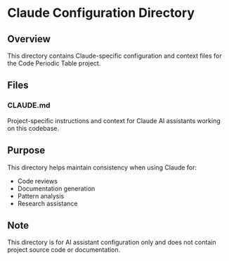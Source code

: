 # Claude Configuration Directory

## Overview

This directory contains Claude-specific configuration and context files for the Code Periodic Table project.

## Files

### CLAUDE.md
Project-specific instructions and context for Claude AI assistants working on this codebase.

## Purpose

This directory helps maintain consistency when using Claude for:
- Code reviews
- Documentation generation
- Pattern analysis
- Research assistance

## Note

This directory is for AI assistant configuration only and does not contain project source code or documentation.